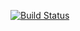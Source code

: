 [![Build Status](https://travis-ci.org/scenevr/frame.svg?branch=master)](https://travis-ci.org/scenevr/frame)